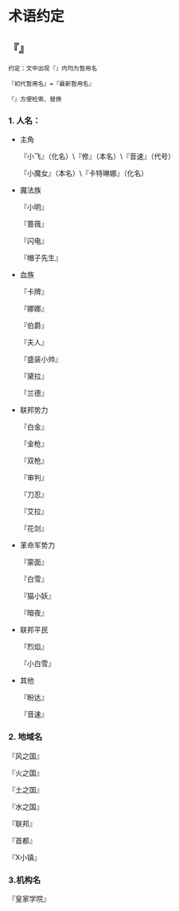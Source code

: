 # 术语约定


## 『』 			

```
约定：文中出现『』内均为暂用名

『初代暂用名』=『最新暂用名』

『』方便检索、替换
```


### 1. 人名：

- 主角

  『小飞』（化名）\『修』（本名）\『音速』（代号）

  『小魔女』（本名）\『卡特琳娜』（化名） 

- 魔法族

  『小明』

  『蔷薇』

  『闪电』

  『帽子先生』

- 血族

  『卡牌』

  『娜娜』

  『伯爵』

  『夫人』

  『盛装小帅』

  『黛拉』

  『兰德』

- 联邦势力

  『白金』

  『金枪』

  『双枪』

  『审判』

  『刀忍』

  『艾拉』

  『花剑』

- 革命军势力

  『蒙面』

  『白雪』

  『猫小妖』

  『暗夜』


- 联邦平民

  『烈焰』

  『小白雪』

- 其他

  『盼达』

  『音速』

### 2. 地域名

『风之国』

『火之国』

『土之国』

『水之国』

『联邦』

『首都』

『X小镇』

### 3.机构名

『皇家学院』



 



